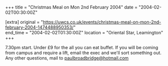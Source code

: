 +++
title = "Christmas Meal on Mon 2nd February 2004"
date = "2004-02-02T00:30:00Z"

[extra]
original = "https://uwcs.co.uk/events/christmas-meal-on-mon-2nd-february-2004-1474488950353/"    
end_time = "2004-02-02T01:30:00Z"
location = "Oriental Star, Leamington"
+++

7.30pm start. Under £9 for the all you can eat buffet. If you will be coming from campus and require a lift, email the exec and we'll sort something out. Any other questions, mail to paulbroadbridge@hotmail.com

